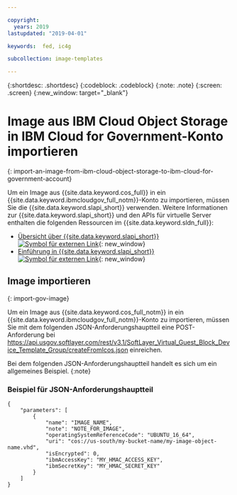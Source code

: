 ```yaml
---

copyright:
  years: 2019
lastupdated: "2019-04-01"

keywords:  fed, ic4g

subcollection: image-templates

---
```


{:shortdesc: .shortdesc}
{:codeblock: .codeblock}
{:note: .note}
{:screen: .screen}
{:new_window: target="_blank"}

# Image aus IBM Cloud Object Storage in IBM Cloud for Government-Konto importieren
{: import-an-image-from-ibm-cloud-object-storage-to-ibm-cloud-for-government-account}

Um ein Image aus {{site.data.keyword.cos_full}} in ein {{site.data.keyword.ibmcloudgov_full_notm}}-Konto zu importieren, müssen Sie die {{site.data.keyword.slapi_short}} verwenden. Weitere Informationen zur {{site.data.keyword.slapi_short}} und den APIs für virtuelle Server enthalten die folgenden Ressourcen im {{site.data.keyword.sldn_full}}:
* [Übersicht über {{site.data.keyword.slapi_short}} ![Symbol für externen Link](../icons/launch-glyph.svg "Symbol für externen Link")](https://sldn.softlayer.com/reference/softlayerapi/){: new_window}
* [Einführung in {{site.data.keyword.slapi_short}} ![Symbol für externen Link](../icons/launch-glyph.svg "Symbol für externen Link")](https://sldn.softlayer.com/article/getting-started/){: new_window}

## Image importieren
{: import-gov-image}

Um ein Image aus {{site.data.keyword.cos_full_notm}} in ein {{site.data.keyword.ibmcloudgov_full_notm}}-Konto zu importieren, müssen Sie mit dem folgenden JSON-Anforderungshauptteil eine POST-Anforderung bei https://api.usgov.softlayer.com/rest/v3.1/SoftLayer_Virtual_Guest_Block_Device_Template_Group/createFromIcos.json einreichen.

Bei dem folgenden JSON-Anforderungshauptteil handelt es sich um ein allgemeines Beispiel.
{:note}

### Beispiel für JSON-Anforderungshauptteil

```
{
    "parameters": [
        {
            "name": "IMAGE_NAME",
            "note": "NOTE_FOR_IMAGE",
            "operatingSystemReferenceCode": "UBUNTU_16_64",
            "uri": "cos://us-south/my-bucket-name/my-image-object-name.vhd",
            "isEncrypted": 0,
            "ibmAccessKey": "MY_HMAC_ACCESS_KEY",
            "ibmSecretKey": "MY_HMAC_SECRET_KEY"
        }
    ]
}
```

